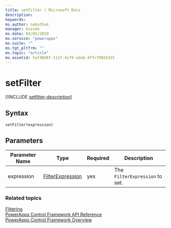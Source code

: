 ```yaml
---
title: setFilter | Microsoft Docs
description: 
keywords:
ms.author: nabuthuk
manager: kvivek
ms.date: 03/01/2019
ms.service: "powerapps"
ms.suite: ""
ms.tgt_pltfrm: ""
ms.topic: "article"
ms.assetid: 5af40d6f-111f-4c74-a2eb-4ffc79025415
---
```


# setFilter

[!INCLUDE [setfilter-description](includes/setfilter-description.md)]

## Syntax

`setFilter(expression)`

## Parameters

| Parameter Name|Type|Required|Description|
| ------------- |----|--------|-----------|
|expression|[FilterExpression](../filterexpression.md)|yes|The `FilterExpression` to set.|

### Related topics

[Filtering](../filtering.md)<br/>
[PowerApps Control Framework API Reference](../index.md)<br />
[PowerApps Control Framework Overview](../../overview.md)<br />
